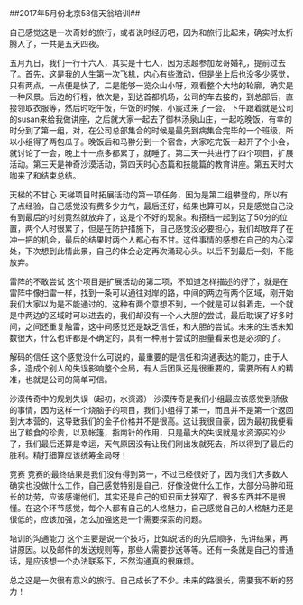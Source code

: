 ##2017年5月份北京58信天翁培训##

自己感觉这是一次奇妙的旅行，或者说时经历吧，因为和旅行比起来，确实时太折腾人了，一共是五天四夜。

五月九日，我们一行十六人，其实是十七人，因为志超参加龙哥婚礼，提前过去了。首先，这是我的人生第一次飞机，内心有些激动，但是坐上后也没多少感觉，只有两点，一点便是快了，二是能够一览众山小呀，观看整个大地的轮廓，确实是一种风景。后边的行程，依次是，到达首都机场，公司的车去接的，到总部后，直接领取衣服等，然后时吃午饭，午饭的时候，小宸过来了一会。下午跟着就是公司的susan来给我做讲座，之后就大家一起去了御林汤泉山庄，一起吃晚饭，有幸的时分到了第一组，对，在公司总部集合的时候是最先到病集合完毕的一个班级，所以小组得了两包瓜子。晚饭后和马翀分到一个宿舍，大家吃完饭一起开了个小会，就讨论了一会，晚上十一点多都累了，就睡了。第二天一共进行了四个项目，扩展活动。第三天是神奇沙漠活动，第四天时心态篇和技能篇的教育讲座。第五天时大咖来了和结束总结。

天梯的不甘心
天梯项目时拓展活动的第一项任务，因为是第二组攀登的，所以有了点经验，自己感觉没有费多少力气，最后还好，结果也算可以，只是感觉自己没有到最后的时刻竟然就放弃了，这是个不好的现象。和搭档一起到达了50分的位置，两个人时很累了，但是在防护措施下，自己感觉没必要担心，我们却放弃了在冲一把的机会，最后的结果时两个人都心有不甘。这件事情的感想在自己的内心深处，下次想到此情此景，自己的体会必定再次涌现心头。以后不到最后一刻，不能放弃。

雷阵的不敢尝试
这个项目是扩展活动的第二项，不知道怎样描述的好了，就是在雷阵中像扫雷一样，找到一条可以通往对岸的路，中间的两边有两个区域，刚开始我们大家以为是不能通过的。这种有两个意想不到，一个就是可以斜着走，一个就是中两边的区域时可以进去的，我们却没有一个人大胆的尝试，最后耽误了好多时间，之间还重复触雷，这中间感觉还是缺乏信任，和大胆的尝试。未来的生活未知数很大，什么也许都是不确定的，具有一种用于尝试的胆量看来也是必须的了。

解码的信任
这个感觉没什么可说的，最重要的是信任和沟通表达的能力，由于人多，造成个别人的失误影响整个全局，有人后团队还是很重要的，需要所有人的精准，也就是公司的简单可信。

沙漠传奇中的规划失误（起初，水资源）
沙漠传奇是我们小组最应该感觉到骄傲的事情，因为这样一个烧脑子的项目，我们小组得了第一，而且并不是第一个返回到大本营的，这导致我们的金子价格并不是很高。这让我很自豪，因为最初我便看出了粮食的珍贵，以及帐篷，指南针的作用，只是最大的失误就是水资源买的少了，我们最后还算是幸运，天气原因没有让我们刚出发就死去，所以得到了最后的胜利。精打细算应该统筹全局呀！

竞赛
竞赛的最终结果是我们没有得到第一，不过已经很好了，因为我们大多数人确实也没做什么工作，自己感觉特别是自己，好像没做什么工作，大部分马翀和班长的功劳，应该感谢他们，其实还是自己的知识面太狭窄了，很多东西并不是很懂。在这个环节感觉，每个人都有自己的人格魅力，自己感觉自己的人格魅力还是很低的，应该加强，怎么加强这是一个需要探索的问题。

培训的沟通能力
这个主要是说一个技巧，比如说话的的先后顺序，先讲结果，再讲原因。以及邮件的发送规则等，那些人需要抄送等等。还有一条就是自己的普通话，是应该想一个办法联系下，不然沟通真的很麻烦。

总之这是一次很有意义的旅行。自己成长了不少。未来的路很长，需要我不断的努力！